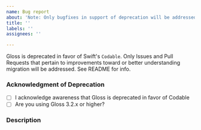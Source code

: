 ```yaml
---
name: Bug report
about: 'Note: Only bugfixes in support of deprecation will be addressed'
title: ''
labels: ''
assignees: ''

---
```


Gloss is deprecated in favor of Swift's `Codable`. Only Issues and Pull Requests that pertain to improvements toward or better understanding migration will be addressed. See README for info.

### Acknowledgment of Deprecation

* [ ] I acknowledge awareness that Gloss is deprecated in favor of Codable
* [ ] Are you using Gloss 3.2.x or higher?

### Description
